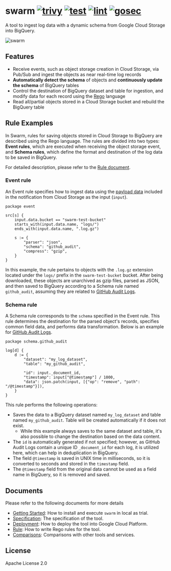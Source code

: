 # swarm [![trivy](https://github.com/m-mizutani/swarm/actions/workflows/trivy.yml/badge.svg)](https://github.com/m-mizutani/swarm/actions/workflows/trivy.yml) [![test](https://github.com/m-mizutani/swarm/actions/workflows/test.yml/badge.svg)](https://github.com/m-mizutani/swarm/actions/workflows/test.yml) [![lint](https://github.com/m-mizutani/swarm/actions/workflows/lint.yml/badge.svg)](https://github.com/m-mizutani/swarm/actions/workflows/lint.yml) [![gosec](https://github.com/m-mizutani/swarm/actions/workflows/gosec.yml/badge.svg)](https://github.com/m-mizutani/swarm/actions/workflows/gosec.yml)

A tool to ingest log data with a dynamic schema from Google Cloud Storage into BigQuery.

![swarm](https://github.com/m-mizutani/swarm/assets/605953/7b7ea371-f99a-4437-a26a-b6669bcffa97)

## Features

- Receive events, such as object storage creation in Cloud Storage, via Pub/Sub and ingest the objects as near real-time log records
- **Automatically detect the schema** of objects and **continuously update the schema** of BigQuery tables
- Control the destination of BigQuery dataset and table for ingestion, and modify data for each record using the [Rego](https://www.openpolicyagent.org/docs/latest/) language
- Read all/partial objects stored in a Cloud Storage bucket and rebuild the BigQuery table

## Rule Examples

In Swarm, rules for saving objects stored in Cloud Storage to BigQuery are described using the Rego language. The rules are divided into two types: **Event rules**, which are executed when receiving the object storage event, and **Schema rules**, which define the format and destination of the log data to be saved in BigQuery.

For detailed description, please refer to the [Rule document](./docs/rule.md).

### Event rule

An Event rule specifies how to ingest data using the [payload data](https://cloud.google.com/storage/docs/json_api/v1/objects#resource-representations) included in the notification from Cloud Storage as the input (`input`).

```rego
package event

src[s] {
	input.data.bucket == "swarm-test-bucket"
	starts_with(input.data.name, "logs/")
	ends_with(input.data.name, ".log.gz")

	s := {
		"parser": "json",
		"schema": "github_audit",
		"compress": "gzip",
	}
}
```

In this example, the rule pertains to objects with the `.log.gz` extension located under the `logs/` prefix in the `swarm-test-bucket` bucket. After being downloaded, these objects are unarchived as gzip files, parsed as JSON, and then saved to BigQuery according to a Schema rule named `github_audit`, assuming they are related to [GitHub Audit Logs](https://docs.github.com/en/enterprise-cloud@latest/admin/monitoring-activity-in-your-enterprise/reviewing-audit-logs-for-your-enterprise/audit-log-events-for-your-enterprise).

### Schema rule

A Schema rule corresponds to the `schema` specified in the Event rule. This rule determines the destination for the parsed object's records, specifies common field data, and performs data transformation. Below is an example for [GitHub Audit Logs](https://docs.github.com/en/enterprise-cloud@latest/rest/enterprise-admin/audit-log?apiVersion=2022-11-28).

```rego
package schema.github_audit

log[d] {
	d := {
		"dataset": "my_log_dataset",
		"table": "my_github_audit",

		"id": input._document_id,
		"timestamp": input["@timestamp"] / 1000,
		"data": json.patch(input, [{"op": "remove", "path": "/@timestamp"}]),
	}
}
```

This rule performs the following operations:

- Saves the data to a BigQuery dataset named `my_log_dataset` and table named `my_github_audit`. Table will be created automatically if it does not exist.
  - While this example always saves to the same dataset and table, it's also possible to change the destination based on the data content.
- The `id` is automatically generated if not specified; however, as GitHub Audit Logs contain a unique ID `_document_id` for each log, it is utilized here, which can help in deduplication in BigQuery.
- The field `@timestamp` is saved in UNIX time in milliseconds, so it is converted to seconds and stored in the `timestamp` field.
- The `@timestamp` field from the original data cannot be used as a field name in BigQuery, so it is removed and saved.

## Documents

Please refer to the following documents for more details

- [Getting Started](./docs/getting_started.md): How to install and execute `swarm` in local as trial.
- [Specification](./docs/specification.md): The specification of the tool.
- [Deployment](./docs/deployment.md): How to deploy the tool into Google Cloud Platform.
- [Rule](./docs/rule.md): How to write Rego rules for the tool.
- [Comparisons](./docs/comparisons.md): Comparisons with other tools and services.

## License

Apache License 2.0
